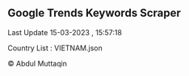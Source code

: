 

## Google Trends Keywords Scraper 
 
Last Update 15-03-2023 , 15:57:18

Country List :
VIETNAM.json



© Abdul Muttaqin 
